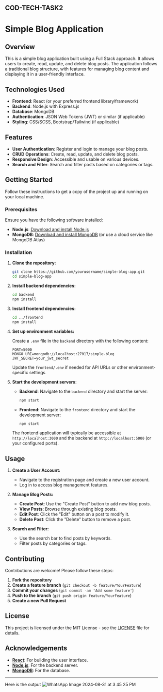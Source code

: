 COD-TECH-TASK2
---

# Simple Blog Application

## Overview

This is a simple blog application built using a Full Stack approach. It allows users to create, read, update, and delete blog posts. The application follows a traditional blog structure, with features for managing blog content and displaying it in a user-friendly interface.

## Technologies Used

- **Frontend**: React (or your preferred frontend library/framework)
- **Backend**: Node.js with Express.js
- **Database**: MongoDB
- **Authentication**: JSON Web Tokens (JWT) or similar (if applicable)
- **Styling**: CSS/SCSS, Bootstrap/Tailwind (if applicable)

## Features

- **User Authentication**: Register and login to manage your blog posts.
- **CRUD Operations**: Create, read, update, and delete blog posts.
- **Responsive Design**: Accessible and usable on various devices.
- **Search and Filter**: Search and filter posts based on categories or tags.

## Getting Started

Follow these instructions to get a copy of the project up and running on your local machine.

### Prerequisites

Ensure you have the following software installed:

- **Node.js**: [Download and install Node.js](https://nodejs.org/)
- **MongoDB**: [Download and install MongoDB](https://www.mongodb.com/try/download/community) (or use a cloud service like MongoDB Atlas)

### Installation

1. **Clone the repository:**

   ```bash
   git clone https://github.com/yourusername/simple-blog-app.git
   cd simple-blog-app
   ```

2. **Install backend dependencies:**

   ```bash
   cd backend
   npm install
   ```

3. **Install frontend dependencies:**

   ```bash
   cd ../frontend
   npm install
   ```

4. **Set up environment variables:**

   Create a `.env` file in the `backend` directory with the following content:

   ```env
   PORT=5000
   MONGO_URI=mongodb://localhost:27017/simple-blog
   JWT_SECRET=your_jwt_secret
   ```

   Update the `frontend/.env` if needed for API URLs or other environment-specific settings.

5. **Start the development servers:**

   - **Backend**: Navigate to the `backend` directory and start the server:

     ```bash
     npm start
     ```

   - **Frontend**: Navigate to the `frontend` directory and start the development server:

     ```bash
     npm start
     ```

   The frontend application will typically be accessible at `http://localhost:3000` and the backend at `http://localhost:5000` (or your configured ports).

## Usage

1. **Create a User Account:**

   - Navigate to the registration page and create a new user account.
   - Log in to access blog management features.

2. **Manage Blog Posts:**

   - **Create Post**: Use the "Create Post" button to add new blog posts.
   - **View Posts**: Browse through existing blog posts.
   - **Edit Post**: Click the "Edit" button on a post to modify it.
   - **Delete Post**: Click the "Delete" button to remove a post.

3. **Search and Filter:**

   - Use the search bar to find posts by keywords.
   - Filter posts by categories or tags.

## Contributing

Contributions are welcome! Please follow these steps:

1. **Fork the repository**
2. **Create a feature branch** (`git checkout -b feature/YourFeature`)
3. **Commit your changes** (`git commit -am 'Add some feature'`)
4. **Push to the branch** (`git push origin feature/YourFeature`)
5. **Create a new Pull Request**

## License

This project is licensed under the MIT License - see the [LICENSE](LICENSE) file for details.

## Acknowledgements

- **[React](https://reactjs.org/)**: For building the user interface.
- **[Node.js](https://nodejs.org/)**: For the backend server.
- **[MongoDB](https://www.mongodb.com/)**: For the database.

---
Here is the output
![WhatsApp Image 2024-08-31 at 3 45 25 PM](https://github.com/user-attachments/assets/99113061-fb4d-4d46-824f-6b83b804c206)
